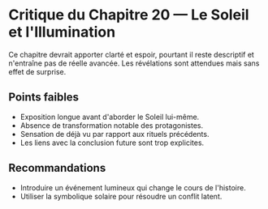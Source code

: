 # Critique du Chapitre 20 — Le Soleil et l'Illumination

Ce chapitre devrait apporter clarté et espoir, pourtant il reste descriptif et n'entraîne pas de réelle avancée. Les révélations sont attendues mais sans effet de surprise.

## Points faibles
- Exposition longue avant d'aborder le Soleil lui-même.
- Absence de transformation notable des protagonistes.
- Sensation de déjà vu par rapport aux rituels précédents.
- Les liens avec la conclusion future sont trop explicites.

## Recommandations
- Introduire un événement lumineux qui change le cours de l'histoire.
- Utiliser la symbolique solaire pour résoudre un conflit latent.
